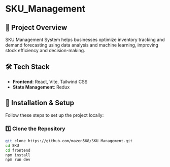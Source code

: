 # SKU_Management

## 📌 Project Overview  
SKU Management System helps businesses optimize inventory tracking and demand forecasting using data analysis and machine learning, improving stock efficiency and decision-making.

## 🛠️ Tech Stack  
- **Frontend**: React, Vite, Tailwind CSS  
- **State Management**: Redux  

## 🔧 Installation & Setup  
Follow these steps to set up the project locally:  

### 1️⃣ Clone the Repository  
```bash
git clone https://github.com/mazen568/SKU_Management.git
cd SKU
cd frontend
npm install
npm run dev

